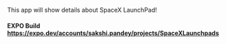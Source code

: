 This app will show details about SpaceX LaunchPad!

#### EXPO Build https://expo.dev/accounts/sakshi.pandey/projects/SpaceXLaunchpads


